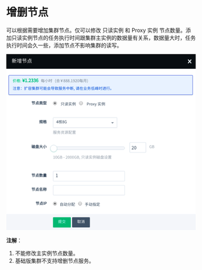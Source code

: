 ---
---

# 增删节点

可以根据需要增加集群节点。仅可以修改 只读实例 和 Proxy 实例 节点数量。添加只读实例节点的任务执行时间跟集群主实例的数据量有关系，数据量大时，任务执行时间会久一些，添加节点不影响集群的读写。

![添加节点](../_images/add_nodes.png)

**注解**：

1. 不能修改主实例节点数量。
2. 基础版集群不支持增删节点服务。